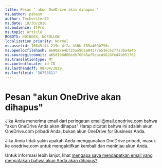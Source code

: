 ```yaml
---
title: Pesan ' akun OneDrive akan dihapus '
ms.author: pebaum
author: Techwriter40
ms.date: 10/30/2018
ms.audience: ITPro
ms.topic: article
ROBOTS: NOINDEX, NOFOLLOW
localization_priority: Normal
ms.assetid: 16645f44-219e-4f2a-b30b-159a409b790c
ms.openlocfilehash: 6e9027e4bf2baa9b1a04177651ec627723ba4a4b
ms.sourcegitcommit: a65d196d00adb70045af5caca9828fe44b951f61
ms.translationtype: MT
ms.contentlocale: id-ID
ms.lasthandoff: 09/04/2019
ms.locfileid: "36753511"
---
```

# <a name="onedrive-account-will-be-deleted-message"></a>Pesan "akun OneDrive akan dihapus"

Jika Anda menerima email dari peringatan email@mail.onedrive.com bahwa "akun OneDrive Anda akan dihapus" Harap dicatat bahwa ini adalah akun OneDrive.com pribadi Anda, bukan akun OneDrive for Business Anda. 
  
Jika Anda tidak yakin apakah Anda menggunakan OneDrive pribadi, masuk ke onedrive.com untuk mengaktifkan kembali dan meninjau akun Anda.
  
Untuk informasi lebih lanjut, lihat [mengapa saya mendapatkan email yang mengatakan bahwa akun Anda akan dihapus?](https://go.microsoft.com/fwlink/?linkid=2036151&amp;clcid=0x409)
  


